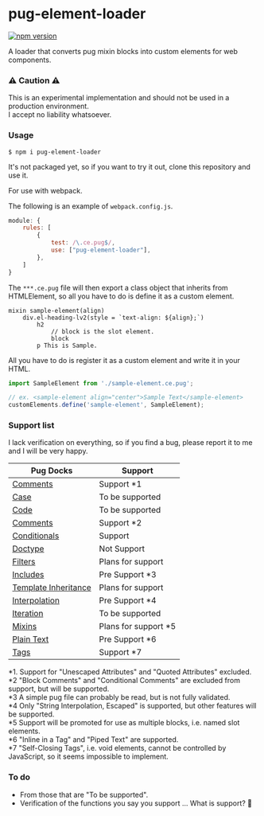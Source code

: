 # pug-element-loader

[![npm version](https://badge.fury.io/js/pug-element-loader.svg)](https://badge.fury.io/js/pug-element-loader)

A loader that converts pug mixin blocks into custom elements for web components.

### ⚠ Caution ⚠

This is an experimental implementation and should not be used in a production environment.  
I accept no liability whatsoever.

### Usage

```shell
$ npm i pug-element-loader
```

It's not packaged yet, so if you want to try it out, clone this repository and use it.

For use with webpack.

The following is an example of `webpack.config.js`.

```javascript
module: {
    rules: [
        {
            test: /\.ce.pug$/,
            use: ["pug-element-loader"],
        },
    ]
}
```

The `***.ce.pug` file will then export a class object that inherits from HTMLElement, so all you have to do is define it as a custom element.

```pug
mixin sample-element(align)
    div.el-heading-lv2(style = `text-align: ${align};`)
        h2
            // block is the slot element.
            block
        p This is Sample.
```

All you have to do is register it as a custom element and write it in your HTML.

```javascript
import SampleElement from './sample-element.ce.pug';

// ex. <sample-element align="center">Sample Text</sample-element>
customElements.define('sample-element', SampleElement);
```
### Support list

I lack verification on everything, so if you find a bug, please report it to me and I will be very happy.

|Pug Docks|Support|
|---|---|
|[Comments](https://pugjs.org/language/comments.html)|Support *1|
|[Case](https://pugjs.org/language/case.html)|To be supported|
|[Code](https://pugjs.org/language/code.html)|To be supported|
|[Comments](https://pugjs.org/language/comments.html)|Support *2|
|[Conditionals](https://pugjs.org/language/conditionals.html)|Support|
|[Doctype](https://pugjs.org/language/doctype.html)|Not Support|
|[Filters](https://pugjs.org/language/filters.html)|Plans for support|
|[Includes](https://pugjs.org/language/includes.html)|Pre Support *3|
|[Template Inheritance](https://pugjs.org/language/inheritance.html)|Plans for support|
|[Interpolation](https://pugjs.org/language/interpolation.html)|Pre Support *4|
|[Iteration](https://pugjs.org/language/iteration.html)|To be supported|
|[Mixins](https://pugjs.org/language/mixins.html)|Plans for support *5|
|[Plain Text](https://pugjs.org/language/plain-text.html)|Pre Support *6|
|[Tags](https://pugjs.org/language/tags.html)|Support *7|

*1. Support for "Unescaped Attributes" and "Quoted Attributes" excluded.  
*2 "Block Comments" and "Conditional Comments" are excluded from support, but will be supported.  
*3 A simple pug file can probably be read, but is not fully validated.  
*4 Only "String Interpolation, Escaped" is supported, but other features will be supported.  
*5 Support will be promoted for use as multiple blocks, i.e. named slot elements.  
*6 "Inline in a Tag" and "Piped Text" are supported.  
*7 "Self-Closing Tags", i.e. void elements, cannot be controlled by JavaScript, so it seems impossible to implement.

### To do

- From those that are "To be supported".
- Verification of the functions you say you support ... What is support? 🤔